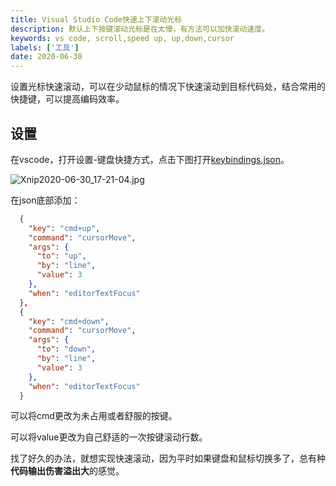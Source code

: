```yaml
---
title: Visual Studio Code快速上下滚动光标
description: 默认上下按键滚动光标是在太慢，有方法可以加快滚动速度。
keywords: vs code, scroll,speed up, up,down,cursor
labels: ['工具']
date: 2020-06-30
---
```


设置光标快速滚动，可以在少动鼠标的情况下快速滚动到目标代码处，结合常用的快捷键，可以提高编码效率。

## 设置

在vscode，打开设置-键盘快捷方式，点击下图打开[keybindings.json](https://code.visualstudio.com/docs/getstarted/keybindings#_advanced-customization)。

![Xnip2020-06-30_17-21-04.jpg](https://i.loli.net/2020/06/30/5IA78WnLfSpmeJP.jpg)

在json底部添加：

```json
  {
    "key": "cmd+up",
    "command": "cursorMove",
    "args": {
      "to": "up",
      "by": "line",
      "value": 3
    },
    "when": "editorTextFocus"
  },
  {
    "key": "cmd+down",
    "command": "cursorMove",
    "args": {
      "to": "down",
      "by": "line",
      "value": 3
    },
    "when": "editorTextFocus"
  }
```

可以将cmd更改为未占用或者舒服的按键。

可以将value更改为自己舒适的一次按键滚动行数。

找了好久的办法，就想实现快速滚动，因为平时如果键盘和鼠标切换多了，总有种**代码输出伤害溢出大**的感觉。

